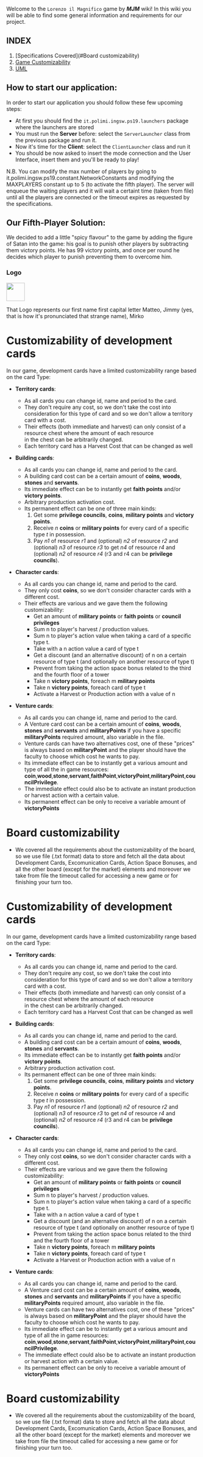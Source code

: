 Welcome to the `Lorenzo il Magnifico` game by _**MJM**_ wiki!
In this wiki you will be able to find some general information and requirements for our project.

## INDEX
1. [Specifications Covered](#Board customizability)
2. [Game Customizability](https://github.com/mirkomantovani/ProjectMJM/wiki/Customizability)
3. [UML](https://github.com/mirkomantovani/ProjectMJM/wiki/UMLComplete)

## How to start our application:
   In order to start our application you should follow these few upcoming steps:
* At first you should find the `it.polimi.ingsw.ps19.launchers` package where the launchers are stored
* You must run the **Server** before: select the `ServerLauncher` class from the previous package and run it.
* Now it's time for the **Client**: select the `ClientLauncher` class and run it
* You should be now asked to insert the mode connection and the User Interface, insert them and you'll be ready to play!

N.B. You can modify the max number of players by going to it.polimi.ingsw.ps19.constant.NetworkConstants and modifying the MAXPLAYERS constant up to 5 (to activate the fifth player). The server will enqueue the waiting players and it will wait a certaint time (taken from file) until all the players are connected or the timeout expires as requested by the specifications.

## Our Fifth-Player Solution:
We decided to add a little "spicy flavour" to the game by adding the figure of Satan into the game: his goal is to punish other players by subtracting them victory points. He has 99 victory points, and once per round he decides which player to punish preventing them to overcome him.

### Logo
<img src="https://github.com/mirkomantovani/ProjectMJM/blob/master/src/main/resources/MJMLogoTransparent.png" width="48">

That Logo represents our first name first capital letter Matteo, Jimmy (yes, that is how it's pronunciated that strange name), Mirko

**Customizability of development cards**
============

In our game, development cards have a limited customizability range based on the card Type:
  * **Territory cards**:
       * As all cards you can change id, name and period to the card.
       * They don't require any cost, so we don't take the cost into consideration for this type of card
         and so we don't allow a territory card with a cost.
       * Their effects (both immediate and harvest) can only consist of a resource chest where the amount of each resource  
         in the chest can be arbitrarily changed.
       * Each territory card has a Harvest Cost that can be changed as well
  * **Building cards**:
       * As all cards you can change id, name and period to the card.
       * A building card cost can be a certain amount of **coins**, **woods**, **stones** and **servants**.
       * Its immediate effect can be to instantly get **faith points** and/or **victory points**.
       * Arbitrary production activation cost.
       * Its permanent effect can be one of three main kinds:
            1. Get some **privilege councils**, **coins**, **military points** and **victory points**.
            2. Receive _n_ **coins** or **military points** for every card of a specific type _t_ in possession.
            3. Pay _n1_ of resource _r1_ and (optional) _n2_ of resource _r2_ and (optional) _n3_ of resource _r3_ to get 
               _n4_ of resource _r4_ and (optional) _n2_ of resource _r4_ (r3 and r4 can be **privilege councils**).

  * **Character cards**:
       * As all cards you can change id, name and period to the card.
       * They only cost **coins**, so we don't consider character cards with a different cost.
       * Their effects are various and we gave them the following customizability:
            * Get an amount of **military  points** or **faith points** or **council privileges**
            * Sum n to player's harvest / production values.
            * Sum n to player's action value when taking a card of a specific type t.
            * Take with a n action value a card of type t
            * Get a discount (and an alternative discount) of n on a certain resource of type t (and optionally on another 
              resource of type t)
            * Prevent from taking the action space bonus related to the third and the fourth floor of a tower
            * Take n **victory points**, foreach m **military points**
            * Take n **victory points**, foreach card of type t
            * Activate a Harvest or Production action with a value of n
  * **Venture cards**:
       * As all cards you can change id, name and period to the card.
       * A Venture card cost can be a certain amount of **coins**, **woods**, **stones** and **servants** and 
         **militaryPoints** if you have a specific **militaryPoints** required amount, also variable in the file.
       * Venture cards can have two alternatives cost, one of these "prices" is always based on **militaryPoint** and the 
         player should have the faculty to choose which cost he wants to pay. 
       * Its immediate effect can be to instantly get a various amount and type of all the in game resources: 
         **coin**,**wood**,**stone**,**servant**,**faithPoint**,**victoryPoint**,**militaryPoint**,**councilPrivilege**.
       * The immediate effect could also be to activate an instant production or harvest action with a certain value. 
       * Its permanent effect can be only to receive a variable amount of **victoryPoints**
 

# Board customizability
*  We covered all the requirements about the customizability of the board, so we use file (.txt format) data to store 
   and fetch all the data about Development Cards, Excomunication Cards, Action Space Bonuses, and all the other board 
   (except for the market) elements and moreover we take from file the timeout called for accessing a new 
   game or for finishing your turn too.


**Customizability of development cards**
============

In our game, development cards have a limited customizability range based on the card Type:
  * **Territory cards**:
       * As all cards you can change id, name and period to the card.
       * They don't require any cost, so we don't take the cost into consideration for this type of card
         and so we don't allow a territory card with a cost.
       * Their effects (both immediate and harvest) can only consist of a resource chest where the amount of each resource  
         in the chest can be arbitrarily changed.
       * Each territory card has a Harvest Cost that can be changed as well
  * **Building cards**:
       * As all cards you can change id, name and period to the card.
       * A building card cost can be a certain amount of **coins**, **woods**, **stones** and **servants**.
       * Its immediate effect can be to instantly get **faith points** and/or **victory points**.
       * Arbitrary production activation cost.
       * Its permanent effect can be one of three main kinds:
            1. Get some **privilege councils**, **coins**, **military points** and **victory points**.
            2. Receive _n_ **coins** or **military points** for every card of a specific type _t_ in possession.
            3. Pay _n1_ of resource _r1_ and (optional) _n2_ of resource _r2_ and (optional) _n3_ of resource _r3_ to get 
               _n4_ of resource _r4_ and (optional) _n2_ of resource _r4_ (r3 and r4 can be **privilege councils**).

  * **Character cards**:
       * As all cards you can change id, name and period to the card.
       * They only cost **coins**, so we don't consider character cards with a different cost.
       * Their effects are various and we gave them the following customizability:
            * Get an amount of **military  points** or **faith points** or **council privileges**
            * Sum n to player's harvest / production values.
            * Sum n to player's action value when taking a card of a specific type t.
            * Take with a n action value a card of type t
            * Get a discount (and an alternative discount) of n on a certain resource of type t (and optionally on another 
              resource of type t)
            * Prevent from taking the action space bonus related to the third and the fourth floor of a tower
            * Take n **victory points**, foreach m **military points**
            * Take n **victory points**, foreach card of type t
            * Activate a Harvest or Production action with a value of n
  * **Venture cards**:
       * As all cards you can change id, name and period to the card.
       * A Venture card cost can be a certain amount of **coins**, **woods**, **stones** and **servants** and 
         **militaryPoints** if you have a specific **militaryPoints** required amount, also variable in the file.
       * Venture cards can have two alternatives cost, one of these "prices" is always based on **militaryPoint** and the 
         player should have the faculty to choose which cost he wants to pay. 
       * Its immediate effect can be to instantly get a various amount and type of all the in game resources: 
         **coin**,**wood**,**stone**,**servant**,**faithPoint**,**victoryPoint**,**militaryPoint**,**councilPrivilege**.
       * The immediate effect could also be to activate an instant production or harvest action with a certain value. 
       * Its permanent effect can be only to receive a variable amount of **victoryPoints**
 

# Board customizability
*  We covered all the requirements about the customizability of the board, so we use file (.txt format) data to store 
   and fetch all the data about Development Cards, Excomunication Cards, Action Space Bonuses, and all the other board 
   (except for the market) elements and moreover we take from file the timeout called for accessing a new 
   game or for finishing your turn too.



